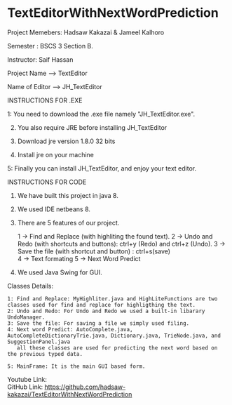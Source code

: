 # TextEditorWithNextWordPrediction
Project Memebers: Hadsaw Kakazai & Jameel Kalhoro

Semester : BSCS 3 Section B.

Instructor: Saif Hassan 

Project Name --> TextEditor

Name of Editor --> JH_TextEditor

INSTRUCTIONS FOR .EXE

1: You need to download the .exe file namely "JH_TextEditor.exe".

2. You also require JRE before installing JH_TextEditor

3. Download jre version 1.8.0 32 bits

4. Install jre on your machine

5: Finally you can install JH_TextEditor, and enjoy your text editor. 

INSTRUCTIONS FOR CODE

1. We have built this project in java 8.

2. We used IDE netbeans 8.

3. There are 5 features of our project.
	
	1 -> Find and Replace (with highliting the found text).
	2 -> Undo and Redo (with shortcuts and buttons): ctrl+y (Redo) and ctrl+z (Undo).
	3 -> Save the file (with shortcut and button)  : ctrl+s(save)	
	4 -> Text formating
  5 -> Next Word Predict

4. We used Java Swing for GUI.

Classes Details:

	1: Find and Replace: MyHighliter.java and HighLiteFunctions are two classes used for find and replace for highligthing the text.
	2: Undo and Redo: For Undo and Redo we used a built-in libarary UndoManager.
	3: Save the file: For saving a file we simply used filing.
	4: Next word Predict: AutoComplete.java, AutoCompleteDictionaryTrie.java, Dictionary.java, TrieNode.java, and SuggestionPanel.java
	   all these classes are used for predicting the next word based on the previous typed data.

	5: MainFrame: It is the main GUI based form.



Youtube Link:  
GitHub  Link:	 https://github.com/hadsaw-kakazai/TextEditorWithNextWordPrediction


